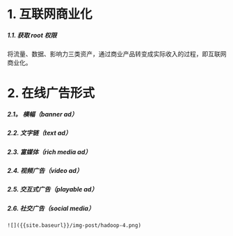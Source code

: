 [//]: # (---)

[//]: # (layout:     post  )

[//]: # (title:      计算广告基本概念)

[//]: # (subtitle:   )

[//]: # (date:       2022-01-27)

[//]: # (author:     dex0423)

[//]: # (header-img: img/post-bg-os-metro.jpg)

[//]: # (catalog: true)

[//]: # (tags:)

[//]: # (    - BI)

[//]: # (---)

# 1. 互联网商业化

##### 1.1. 获取 root 权限

将流量、数据、影响力三类资产，通过商业产品转变成实际收入的过程，即互联网商业化。

# 2. 在线广告形式

##### 2.1。 横幅（banner ad）

##### 2.2. 文字链（text ad）

##### 2.3. 富媒体（rich media ad）

##### 2.4. 视频广告（video ad）

##### 2.5. 交互式广告（playable ad）

##### 2.6. 社交广告（social media）




    ![]({{site.baseurl}}/img-post/hadoop-4.png)


